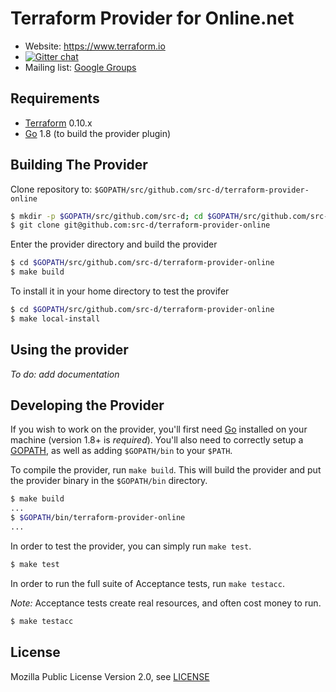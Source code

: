 Terraform Provider for Online.net
=================================

- Website: https://www.terraform.io
- [![Gitter chat](https://badges.gitter.im/hashicorp-terraform/Lobby.png)](https://gitter.im/hashicorp-terraform/Lobby)
- Mailing list: [Google Groups](http://groups.google.com/group/terraform-tool)

Requirements
------------

-	[Terraform](https://www.terraform.io/downloads.html) 0.10.x
-	[Go](https://golang.org/doc/install) 1.8 (to build the provider plugin)

Building The Provider
---------------------

Clone repository to: `$GOPATH/src/github.com/src-d/terraform-provider-online`

```sh
$ mkdir -p $GOPATH/src/github.com/src-d; cd $GOPATH/src/github.com/src-d
$ git clone git@github.com:src-d/terraform-provider-online
```

Enter the provider directory and build the provider

```sh
$ cd $GOPATH/src/github.com/src-d/terraform-provider-online
$ make build
```

To install it in your home directory to test the provifer

```sh
$ cd $GOPATH/src/github.com/src-d/terraform-provider-online
$ make local-install
```

Using the provider
------------------

*To do: add documentation*

Developing the Provider
-----------------------

If you wish to work on the provider, you'll first need [Go](http://www.golang.org) installed on your machine (version 1.8+ is *required*). You'll also need to correctly setup a [GOPATH](http://golang.org/doc/code.html#GOPATH), as well as adding `$GOPATH/bin` to your `$PATH`.

To compile the provider, run `make build`. This will build the provider and put the provider binary in the `$GOPATH/bin` directory.

```sh
$ make build
...
$ $GOPATH/bin/terraform-provider-online
...
```

In order to test the provider, you can simply run `make test`.

```sh
$ make test
```

In order to run the full suite of Acceptance tests, run `make testacc`.

*Note:* Acceptance tests create real resources, and often cost money to run.

```sh
$ make testacc
```

## License

Mozilla Public License Version 2.0, see [LICENSE](/LICENSE)

